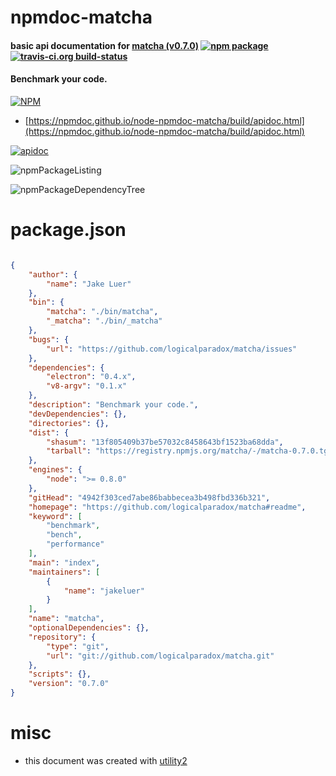 # npmdoc-matcha

#### basic api documentation for  [matcha (v0.7.0)](https://github.com/logicalparadox/matcha#readme)  [![npm package](https://img.shields.io/npm/v/npmdoc-matcha.svg?style=flat-square)](https://www.npmjs.org/package/npmdoc-matcha) [![travis-ci.org build-status](https://api.travis-ci.org/npmdoc/node-npmdoc-matcha.svg)](https://travis-ci.org/npmdoc/node-npmdoc-matcha)

#### Benchmark your code.

[![NPM](https://nodei.co/npm/matcha.png?downloads=true&downloadRank=true&stars=true)](https://www.npmjs.com/package/matcha)

- [https://npmdoc.github.io/node-npmdoc-matcha/build/apidoc.html](https://npmdoc.github.io/node-npmdoc-matcha/build/apidoc.html)

[![apidoc](https://npmdoc.github.io/node-npmdoc-matcha/build/screenCapture.buildCi.browser.%252Ftmp%252Fbuild%252Fapidoc.html.png)](https://npmdoc.github.io/node-npmdoc-matcha/build/apidoc.html)

![npmPackageListing](https://npmdoc.github.io/node-npmdoc-matcha/build/screenCapture.npmPackageListing.svg)

![npmPackageDependencyTree](https://npmdoc.github.io/node-npmdoc-matcha/build/screenCapture.npmPackageDependencyTree.svg)



# package.json

```json

{
    "author": {
        "name": "Jake Luer"
    },
    "bin": {
        "matcha": "./bin/matcha",
        "_matcha": "./bin/_matcha"
    },
    "bugs": {
        "url": "https://github.com/logicalparadox/matcha/issues"
    },
    "dependencies": {
        "electron": "0.4.x",
        "v8-argv": "0.1.x"
    },
    "description": "Benchmark your code.",
    "devDependencies": {},
    "directories": {},
    "dist": {
        "shasum": "13f805409b37be57032c8458643bf1523ba68dda",
        "tarball": "https://registry.npmjs.org/matcha/-/matcha-0.7.0.tgz"
    },
    "engines": {
        "node": ">= 0.8.0"
    },
    "gitHead": "4942f303ced7abe86babbecea3b498fbd336b321",
    "homepage": "https://github.com/logicalparadox/matcha#readme",
    "keyword": [
        "benchmark",
        "bench",
        "performance"
    ],
    "main": "index",
    "maintainers": [
        {
            "name": "jakeluer"
        }
    ],
    "name": "matcha",
    "optionalDependencies": {},
    "repository": {
        "type": "git",
        "url": "git://github.com/logicalparadox/matcha.git"
    },
    "scripts": {},
    "version": "0.7.0"
}
```



# misc
- this document was created with [utility2](https://github.com/kaizhu256/node-utility2)
